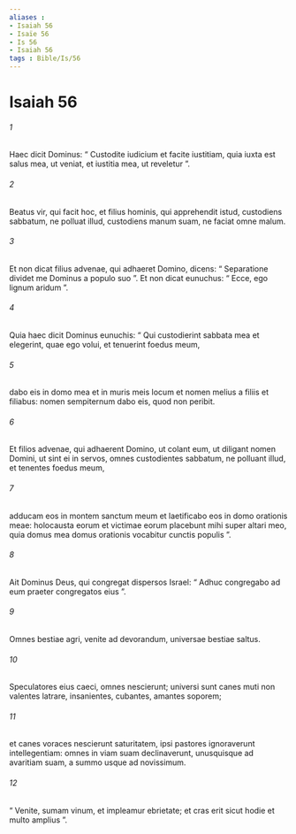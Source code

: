 ```yaml
---
aliases : 
- Isaiah 56
- Isaïe 56
- Is 56
- Isaiah 56
tags : Bible/Is/56
---
```


# Isaiah 56

###### 1
Haec dicit Dominus: “ Custodite iudicium et facite iustitiam, quia iuxta est salus mea, ut veniat, et iustitia mea, ut reveletur ”.
###### 2
Beatus vir, qui facit hoc, et filius hominis, qui apprehendit istud, custodiens sabbatum, ne polluat illud, custodiens manum suam, ne faciat omne malum.
###### 3
Et non dicat filius advenae, qui adhaeret Domino, dicens: “ Separatione dividet me Dominus a populo suo ”. Et non dicat eunuchus: “ Ecce, ego lignum aridum ”.
###### 4
Quia haec dicit Dominus eunuchis: “ Qui custodierint sabbata mea et elegerint, quae ego volui, et tenuerint foedus meum,
###### 5
dabo eis in domo mea et in muris meis locum et nomen melius a filiis et filiabus: nomen sempiternum dabo eis, quod non peribit.
###### 6
Et filios advenae, qui adhaerent Domino, ut colant eum, ut diligant nomen Domini, ut sint ei in servos, omnes custodientes sabbatum, ne polluant illud, et tenentes foedus meum,
###### 7
adducam eos in montem sanctum meum et laetificabo eos in domo orationis meae: holocausta eorum et victimae eorum placebunt mihi super altari meo, quia domus mea domus orationis vocabitur cunctis populis ”.
###### 8
Ait Dominus Deus, qui congregat dispersos Israel: “ Adhuc congregabo ad eum praeter congregatos eius ”.
###### 9
Omnes bestiae agri, venite ad devorandum, universae bestiae saltus.
###### 10
Speculatores eius caeci, omnes nescierunt; universi sunt canes muti non valentes latrare, insanientes, cubantes, amantes soporem;
###### 11
et canes voraces nescierunt saturitatem, ipsi pastores ignoraverunt intellegentiam: omnes in viam suam declinaverunt, unusquisque ad avaritiam suam, a summo usque ad novissimum.
###### 12
“ Venite, sumam vinum, et impleamur ebrietate; et cras erit sicut hodie et multo amplius ”.

